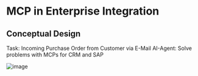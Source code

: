 # MCP in Enterprise Integration
## Conceptual Design
Task: Incoming Purchase Order from Customer via E-Mail
AI-Agent: Solve problems with MCPs for CRM and SAP

![image](https://github.com/user-attachments/assets/936f023c-41c2-4208-9ff9-52a6cee3869c)
